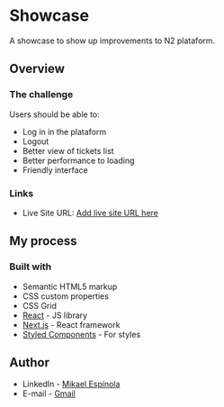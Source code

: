 # Showcase

A showcase to show up improvements to N2 plataform.

## Overview

### The challenge

Users should be able to:

- Log in in the plataform
- Logout
- Better view of tickets list
- Better performance to loading
- Friendly interface

### Links

- Live Site URL: [Add live site URL here](https://mikel-espinola.github.io/n2operacional)

## My process

### Built with

- Semantic HTML5 markup
- CSS custom properties
- CSS Grid
- [React](https://reactjs.org/) - JS library
- [Next.js](https://nextjs.org/) - React framework
- [Styled Components](https://styled-components.com/) - For styles

## Author

- LinkedIn - [Mikael Espínola](https://www.linkedin.com/in/mikaelespinola)
- E-mail - [Gmail](mailto:mikaelespinolaa@gmail.com)

